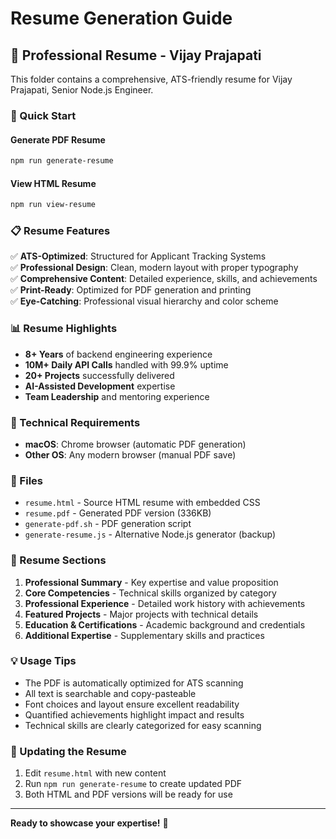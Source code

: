 # Resume Generation Guide

## 📄 Professional Resume - Vijay Prajapati

This folder contains a comprehensive, ATS-friendly resume for Vijay Prajapati, Senior Node.js Engineer.

### 🚀 Quick Start

#### Generate PDF Resume
```bash
npm run generate-resume
```

#### View HTML Resume
```bash
npm run view-resume
```

### 📋 Resume Features

✅ **ATS-Optimized**: Structured for Applicant Tracking Systems  
✅ **Professional Design**: Clean, modern layout with proper typography  
✅ **Comprehensive Content**: Detailed experience, skills, and achievements  
✅ **Print-Ready**: Optimized for PDF generation and printing  
✅ **Eye-Catching**: Professional visual hierarchy and color scheme  

### 📊 Resume Highlights

- **8+ Years** of backend engineering experience
- **10M+ Daily API Calls** handled with 99.9% uptime
- **20+ Projects** successfully delivered
- **AI-Assisted Development** expertise
- **Team Leadership** and mentoring experience

### 🔧 Technical Requirements

- **macOS**: Chrome browser (automatic PDF generation)
- **Other OS**: Any modern browser (manual PDF save)

### 📁 Files

- `resume.html` - Source HTML resume with embedded CSS
- `resume.pdf` - Generated PDF version (336KB)
- `generate-pdf.sh` - PDF generation script
- `generate-resume.js` - Alternative Node.js generator (backup)

### 🎯 Resume Sections

1. **Professional Summary** - Key expertise and value proposition
2. **Core Competencies** - Technical skills organized by category
3. **Professional Experience** - Detailed work history with achievements
4. **Featured Projects** - Major projects with technical details
5. **Education & Certifications** - Academic background and credentials
6. **Additional Expertise** - Supplementary skills and practices

### 💡 Usage Tips

- The PDF is automatically optimized for ATS scanning
- All text is searchable and copy-pasteable
- Font choices and layout ensure excellent readability
- Quantified achievements highlight impact and results
- Technical skills are clearly categorized for easy scanning

### 🔄 Updating the Resume

1. Edit `resume.html` with new content
2. Run `npm run generate-resume` to create updated PDF
3. Both HTML and PDF versions will be ready for use

---

**Ready to showcase your expertise!** 🚀
